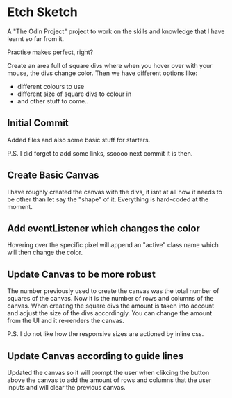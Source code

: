 # Etch Sketch

A "The Odin Project" project to work on the skills and knowledge that I have learnt so far from it. 

Practise makes perfect, right?

Create an area full of square divs where when you hover over with your mouse, the divs change color. Then we have different options like:

- different colours to use
- different size of square divs to colour in
- and other stuff to come..

## Initial Commit

Added files and also some basic stuff for starters.

P.S. I did forget to add some links, ssoooo next commit it is then.

## Create Basic Canvas

I have roughly created the canvas with the divs, it isnt at all how it needs to be other than let say the "shape" of it. Everything is hard-coded at the moment.

## Add eventListener which changes the color

Hovering over the specific pixel will append an "active" class name which will then change the color.

## Update Canvas to be more robust

The number previously used to create the canvas was the total number of squares of the canvas. Now it is the number of rows and columns of the canvas. When creating the square divs the amount is taken into account and adjust the size of the divs accordingly. You can change the amount from the UI and it re-renders the canvas.

P.S. I do not like how the responsive sizes are actioned by inline css.

## Update Canvas according to guide lines

Updated the canvas so it will prompt the user when clikcing the button above the canvas to add the amount of rows and columns that the user inputs and will clear the previous canvas.